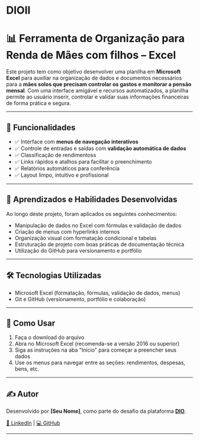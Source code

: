 # DIOII

# 📊 Ferramenta de Organização para Renda de Mães com filhos – Excel

Este projeto tem como objetivo desenvolver uma planilha em **Microsoft Excel** para auxiliar na organização de dados e documentos necessários para a **mães solos que precisam controlar os gastos e monitorar a pensão mensal**. Com uma interface amigável e recursos automatizados, a planilha permite ao usuário inserir, controlar e validar suas informações financeiras de forma prática e segura.

---

## 🚀 Funcionalidades

- ✅ Interface com **menus de navegação interativos**
- ✅ Controle de entradas e saídas com **validação automática de dados**
- ✅ Classificação de rendimentoss
- ✅ Links rápidos e atalhos para facilitar o preenchimento
- ✅ Relatórios automáticos para conferência
- ✅ Layout limpo, intuitivo e profissional

---

## 🧠 Aprendizados e Habilidades Desenvolvidas

Ao longo deste projeto, foram aplicados os seguintes conhecimentos:

- Manipulação de dados no Excel com fórmulas e validação de dados
- Criação de menus com hyperlinks internos
- Organização visual com formatação condicional e tabelas
- Estruturação de projeto com boas práticas de documentação técnica
- Utilização do GitHub para versionamento e portfólio



---

## 🛠 Tecnologias Utilizadas

- Microsoft Excel (formatação, fórmulas, validação de dados, menus)
- Git e GitHub (versionamento, portfólio e colaboração)

---

## 📌 Como Usar

1. Faça o download do arquivo
2. Abra no Microsoft Excel (recomenda-se a versão 2016 ou superior)
3. Siga as instruções na aba "Início" para começar a preencher seus dados
4. Use os menus para navegar entre as seções: rendimentos, despesas, bens, etc.

---

## ✍️ Autor

Desenvolvido por **[Seu Nome]**, como parte do desafio da plataforma **[DIO](https://www.dio.me/)**.

[🔗 LinkedIn](https://www.linkedin.com/in/seu-usuario/) | [💻 GitHub](https://github.com/seu-usuario)

---
